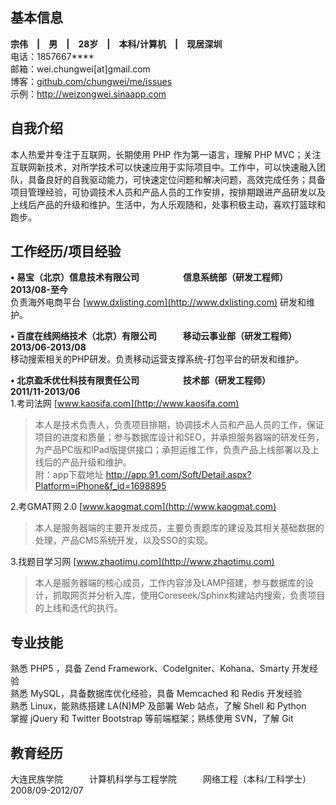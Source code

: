 基本信息
---
**宗伟　|　男　|　28岁　|　本科/计算机　|　现居深圳**  
电话：1857667****  
邮箱：wei.chungwei[at]gmail.com  
博客：<a href="https://github.com/chungwei/me/issues" target="_blank">github.com/chungwei/me/issues</a>  
示例：http://weizongwei.sinaapp.com  

自我介绍
---
本人热爱并专注于互联网，长期使用 PHP 作为第一语言，理解 PHP MVC；关注互联网新技术，对所学技术可以快速应用于实际项目中。工作中，可以快速融入团队，具备良好的自我驱动能力，可快速定位问题和解决问题，高效完成任务；具备项目管理经验，可协调技术人员和产品人员的工作安排，按排期跟进产品研发以及上线后产品的升级和维护。生活中，为人乐观随和，处事积极主动，喜欢打篮球和跑步。

工作经历/项目经验
---
**•&nbsp;易宝（北京）信息技术有限公司　　　　　信息系统部（研发工程师）　　　　2013/08-至今**  
负责海外电商平台&nbsp;[www.dxlisting.com](http://www.dxlisting.com) 研发和维护。

**•&nbsp;百度在线网络技术（北京）有限公司　　　移动云事业部（研发工程师）　　　2013/06-2013/08**  
移动搜索相关的PHP研发。负责移动运营支撑系统-打包平台的研发和维护。

**•&nbsp;北京盈禾优仕科技有限责任公司　　　　　技术部（研发工程师）　　　　　　2011/11-2013/06**  
1.考司法网&nbsp;[www.kaosifa.com](http://www.kaosifa.com)
>本人是技术负责人，负责项目排期，协调技术人员和产品人员的工作，保证项目的进度和质量；参与数据库设计和SEO，并承担服务器端的研发任务，为产品PC版和IPad版提供接口；承担运维工作，负责产品上线部署以及上线后的产品升级和维护。  
附：app下载地址 http://app.91.com/Soft/Detail.aspx?Platform=iPhone&f_id=1698895

2.考GMAT网 2.0&nbsp;[www.kaogmat.com](http://www.kaogmat.com)
>本人是服务器端的主要开发成员，主要负责题库的建设及其相关基础数据的处理，产品CMS系统开发，以及SSO的实现。

3.找题目学习网&nbsp;[www.zhaotimu.com](http://www.zhaotimu.com)

>本人是服务器端的核心成员，工作内容涉及LAMP搭建，参与数据库的设计，抓取网页并分析入库，使用Coreseek/Sphinx构建站内搜索，负责项目的上线和迭代的执行。

专业技能
---
熟悉 PHP5 ，具备 Zend Framework、CodeIgniter、Kohana、Smarty 开发经验  
熟悉 MySQL，具备数据库优化经验，具备 Memcached 和 Redis 开发经验  
熟悉 Linux，能熟练搭建 LA(N)MP 及部署 Web 站点，了解 Shell 和 Python  
掌握 jQuery 和 Twitter Bootstrap 等前端框架；熟练使用 SVN，了解 Git  

教育经历
---
大连民族学院　　　计算机科学与工程学院　　　网络工程（本科/工科学士）　　　2008/09-2012/07

